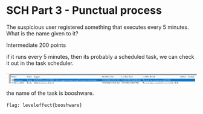 # SCH Part 3 - Punctual process 

The suspicious user registered something that executes every 5 minutes. What is the name given to it?

Intermediate 
200 points 

if it runs every 5 minutes, then its probably a scheduled task, we can check it out in the task scheduler.

![the scheduled task](/Images/booshware.png)

the name of the task is booshware.

`flag: leveleffect{booshware}`


